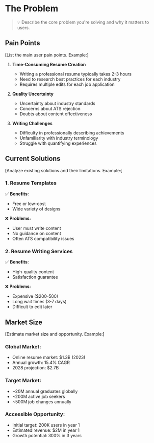 # The Problem

> 💡 Describe the core problem you're solving and why it matters to users.

## Pain Points
[List the main user pain points. Example:]

1. **Time-Consuming Resume Creation**
   - Writing a professional resume typically takes 2-3 hours
   - Need to research best practices for each industry
   - Requires multiple edits for each job application

2. **Quality Uncertainty**
   - Uncertainty about industry standards
   - Concerns about ATS rejection
   - Doubts about content effectiveness

3. **Writing Challenges**
   - Difficulty in professionally describing achievements
   - Unfamiliarity with industry terminology
   - Struggle with quantifying experiences

## Current Solutions
[Analyze existing solutions and their limitations. Example:]

### 1. Resume Templates
✅ **Benefits:**
- Free or low-cost
- Wide variety of designs

❌ **Problems:**
- User must write content
- No guidance on content
- Often ATS compatibility issues

### 2. Resume Writing Services
✅ **Benefits:**
- High-quality content
- Satisfaction guarantee

❌ **Problems:**
- Expensive ($200-500)
- Long wait times (3-7 days)
- Difficult to edit later

## Market Size
[Estimate market size and opportunity. Example:]

### Global Market:
- Online resume market: $1.3B (2023)
- Annual growth: 15.4% CAGR
- 2028 projection: $2.7B

### Target Market:
- ~20M annual graduates globally
- ~200M active job seekers
- ~500M job changes annually

### Accessible Opportunity:
- Initial target: 200K users in year 1
- Estimated revenue: $2M in year 1
- Growth potential: 300% in 3 years

